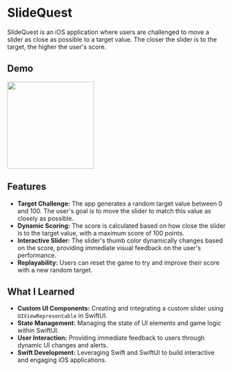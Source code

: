 # SlideQuest

SlideQuest is an iOS application where users are challenged to move a slider as close as possible to a target value. The closer the slider is to the target, the higher the user's score.

## Demo

<img src="https://github.com/user-attachments/assets/4c2fbee8-a694-4fb8-a46e-350b6bfdf179" width="200"/>

## Features

- **Target Challenge:** The app generates a random target value between 0 and 100. The user's goal is to move the slider to match this value as closely as possible.
- **Dynamic Scoring:** The score is calculated based on how close the slider is to the target value, with a maximum score of 100 points.
- **Interactive Slider:** The slider's thumb color dynamically changes based on the score, providing immediate visual feedback on the user's performance.
- **Replayability:** Users can reset the game to try and improve their score with a new random target.

## What I Learned

- **Custom UI Components:** Creating and integrating a custom slider using `UIViewRepresentable` in SwiftUI.
- **State Management:** Managing the state of UI elements and game logic within SwiftUI.
- **User Interaction:** Providing immediate feedback to users through dynamic UI changes and alerts.
- **Swift Development:** Leveraging Swift and SwiftUI to build interactive and engaging iOS applications.
